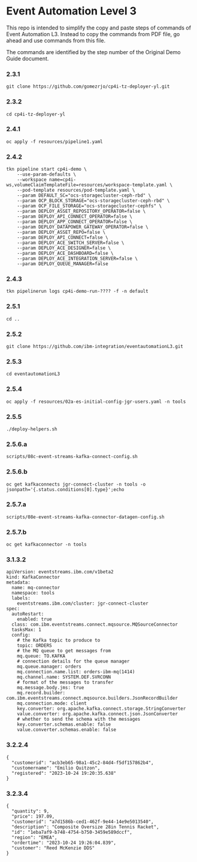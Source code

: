 # Event Automation Level 3

This repo is intended to simplify the copy and paste steps of commands of Event Automation L3. Instead to copy the commands from PDF file, go ahead and use commands from this file.

The commands are identified by the step number of the Original Demo Guide document.

### 2.3.1
```
git clone https://github.com/gomezrjo/cp4i-tz-deployer-yl.git
```

### 2.3.2
```
cd cp4i-tz-deployer-yl
```

### 2.4.1
```
oc apply -f resources/pipeline1.yaml
```

### 2.4.2
```
tkn pipeline start cp4i-demo \
    --use-param-defaults \
    --workspace name=cp4i-ws,volumeClaimTemplateFile=resources/workspace-template.yaml \
    --pod-template resources/pod-template.yaml \
    --param DEFAULT_SC="ocs-storagecluster-ceph-rbd" \
    --param OCP_BLOCK_STORAGE="ocs-storagecluster-ceph-rbd" \
    --param OCP_FILE_STORAGE="ocs-storagecluster-cephfs" \
    --param DEPLOY_ASSET_REPOSITORY_OPERATOR=false \
    --param DEPLOY_API_CONNECT_OPERATOR=false \
    --param DEPLOY_APP_CONNECT_OPERATOR=false \
    --param DEPLOY_DATAPOWER_GATEWAY_OPERATOR=false \
    --param DEPLOY_ASSET_REPO=false \
    --param DEPLOY_API_CONNECT=false \
    --param DEPLOY_ACE_SWITCH_SERVER=false \
    --param DEPLOY_ACE_DESIGNER=false \
    --param DEPLOY_ACE_DASHBOARD=false \
    --param DEPLOY_ACE_INTEGRATION_SERVER=false \
    --param DEPLOY_QUEUE_MANAGER=false

```

### 2.4.3
```
tkn pipelinerun logs cp4i-demo-run-???? -f -n default 
```

### 2.5.1
```
cd ..
```

### 2.5.2
```
git clone https://github.com/ibm-integration/eventautomationL3.git
```

### 2.5.3
```
cd eventautomationL3
```

### 2.5.4
```
oc apply -f resources/02a-es-initial-config-jgr-users.yaml -n tools
```

### 2.5.5
```
./deploy-helpers.sh
```

### 2.5.6.a
```
scripts/08c-event-streams-kafka-connect-config.sh
```

### 2.5.6.b
```
oc get kafkaconnects jgr-connect-cluster -n tools -o jsonpath='{.status.conditions[0].type}';echo
```

### 2.5.7.a
```
scripts/08e-event-streams-kafka-connector-datagen-config.sh
```

### 2.5.7.b
```
oc get kafkaconnector -n tools
```

### 3.1.3.2
```
apiVersion: eventstreams.ibm.com/v1beta2
kind: KafkaConnector
metadata:
  name: mq-connector
  namespace: tools
  labels:
    eventstreams.ibm.com/cluster: jgr-connect-cluster
spec:
  autoRestart:
    enabled: true
  class: com.ibm.eventstreams.connect.mqsource.MQSourceConnector
  tasksMax: 1
  config:
    # the Kafka topic to produce to
    topic: ORDERS
    # the MQ queue to get messages from
    mq.queue: TO.KAFKA
    # connection details for the queue manager
    mq.queue.manager: orders
    mq.connection.name.list: orders-ibm-mq(1414)
    mq.channel.name: SYSTEM.DEF.SVRCONN
    # format of the messages to transfer
    mq.message.body.jms: true
    mq.record.builder: com.ibm.eventstreams.connect.mqsource.builders.JsonRecordBuilder
    mq.connection.mode: client
    key.converter: org.apache.kafka.connect.storage.StringConverter
    value.converter: org.apache.kafka.connect.json.JsonConverter
    # whether to send the schema with the messages
    key.converter.schemas.enable: false
    value.converter.schemas.enable: false
```

### 3.2.2.4
```
{
  "customerid": "acb3eb65-98a1-45c2-84d4-f5df157862b4",
  "customername": "Emilio Quitzon",
  "registered": "2023-10-24 19:20:35.638"
}
```

### 3.2.3.4
```
{
  "quantity": 9,
  "price": 197.09,
  "customerid": "a7d1586b-ced1-462f-9e44-14e9e5013540",
  "description": "Composite Oversize 28in Tennis Racket",
  "id": "1eba7af9-b748-4754-b750-3459e589dccf",
  "region": "EMEA",
  "ordertime": "2023-10-24 19:26:04.839",
  "customer": "Reed McKenzie DDS"
}
```
